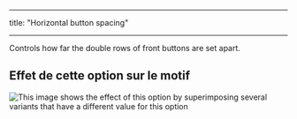 - - -
title: "Horizontal button spacing"
- - -

Controls how far the double rows of front buttons are set apart.

## Effet de cette option sur le motif

![This image shows the effect of this option by superimposing several variants that have a different value for this option](carlita_buttonspacinghorizontal_sample.svg "Effect of this option on the pattern")
